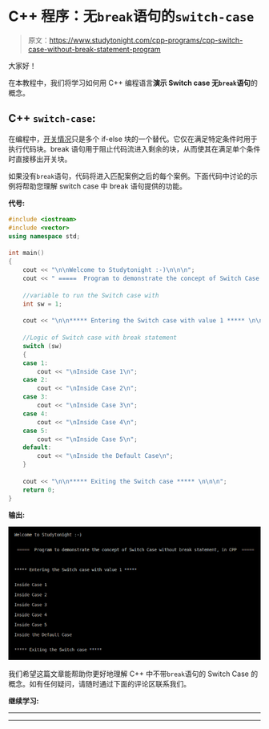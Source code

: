 # C++ 程序：无`break`语句的`switch-case`

> 原文：<https://www.studytonight.com/cpp-programs/cpp-switch-case-without-break-statement-program>

大家好！

在本教程中，我们将学习如何用 C++ 编程语言**演示 Switch case 无`break`语句**的概念。

## C++ `switch-case`:

在编程中，[开关情况](https://www.studytonight.com/c/programs/basic/switch-case)只是多个 if-else 块的一个替代。它仅在满足特定条件时用于执行代码块。break 语句用于阻止代码流进入剩余的块，从而使其在满足单个条件时直接移出开关块。

如果没有`break`语句，代码将进入匹配案例之后的每个案例。下面代码中讨论的示例将帮助您理解 switch case 中 break 语句提供的功能。

**代号:**

```cpp
#include <iostream>
#include <vector>
using namespace std;

int main()
{
    cout << "\n\nWelcome to Studytonight :-)\n\n\n";
    cout << " =====  Program to demonstrate the concept of Switch Case without break statement, in CPP  ===== \n\n";

    //variable to run the Switch case with
    int sw = 1;

    cout << "\n\n***** Entering the Switch case with value 1 ***** \n\n";

    //Logic of Switch case with break statement
    switch (sw)
    {
    case 1:
        cout << "\nInside Case 1\n";
    case 2:
        cout << "\nInside Case 2\n";
    case 3:
        cout << "\nInside Case 3\n";
    case 4:
        cout << "\nInside Case 4\n";
    case 5:
        cout << "\nInside Case 5\n";
    default:
        cout << "\nInside the Default Case\n";
    }

    cout << "\n\n***** Exiting the Switch case ***** \n\n\n";
    return 0;
} 
```

**输出:**

![C++ switch without break](img/ffb6b637d5e92aa9041fa4d07ec0dec0.png)

我们希望这篇文章能帮助你更好地理解 C++ 中不带`break`语句的 Switch Case 的概念。如有任何疑问，请随时通过下面的评论区联系我们。

**继续学习:**

* * *

* * *